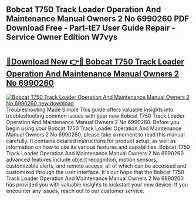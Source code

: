 ## Bobcat T750 Track Loader Operation And Maintenance Manual Owners 2 No 6990260 PDF Download Free - Part-tE7 User Guide Repair - Service Owner Edition W7vys

# <h2><a href="http://bc64660.oget.top/?id=Bobcat+T750+Track+Loader+Operation+And+Maintenance+Manual+Owners+2+No+6990260">🔗Download New 👉🔴 Bobcat T750 Track Loader Operation And Maintenance Manual Owners 2 No 6990260</a></h2>

[![Bobcat T750 Track Loader Operation And Maintenance Manual Owners 2 No 6990260 new download](https://i.imgur.com/5g1atiW.png)](http://bc64660.oget.top/?id=Bobcat+T750+Track+Loader+Operation+And+Maintenance+Manual+Owners+2+No+6990260)
Troubleshooting Made Simple This guide offers valuable insights into troubleshooting common issues with your new Bobcat T750 Track Loader Operation And Maintenance Manual Owners 2 No 6990260. Before you begin using your Bobcat T750 Track Loader Operation And Maintenance Manual Owners 2 No 6990260, please take a moment to read this manual carefully. It contains detailed instructions for product setup, as well as information on how to use its various features and capabilities. Bobcat T750 Track Loader Operation And Maintenance Manual Owners 2 No 6990260 advanced features include object recognition, motion sensors, customizable alerts, and remote access, all of which can be accessed and customized through the user interface. It's our hope that the Bobcat T750 Track Loader Operation And Maintenance Manual Owners 2 No 6990260 has provided you with valuable insights to kickstart your new device. If you encounter any issues, reach out to our customer service.
